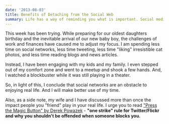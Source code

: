 ```yaml
---
date: '2013-08-03'
title: Benefits of Detaching from the Social Web
summary: Life has a way of reminding you what is important. Social media has everyone fooled. While we believe we are building stronger relationships with each other, we are actually weakening the relationships that are the most important to us.
---
```


This week has been trying. While preparing for our oldest daughters birthday and the inevitable arrival of our new baby boy, the challenges of work and finances have caused me to adjust my focus. I am spending less time on social networks, less time tweeting, less time "liking" irresistible cat photos, and less time reading blogs and news articles.

Instead, I have been engaging with my kids and my family. I even stepped out of my comfort zone and went to a meetup and shook a few hands. And, I watched a blockbuster while it was still playing in a theater.

So, in light of this, I conclude that social networks are an obstacle to enjoying real life. And I will make better use of my time.

Also, as a side note, my wife and I have discussed more than once the impact people you "friend" play in your real life. I urge you to read ["Press the Magic Button" by Derek Powazek](http://powazek.com/posts/2522) - **"one strike" rule for Twitter/Flickr and why you shouldn't be offended when someone blocks you.**
